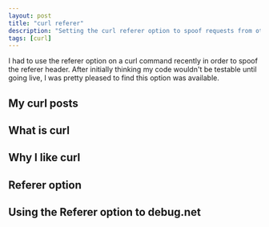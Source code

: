 ```yaml
---
layout: post
title: "curl referer"
description: "Setting the curl referer option to spoof requests from other sites"
tags: [curl]
---
```


I had to use the referer option on a curl command recently in order to spoof the referer header.
After initially thinking my code wouldn't be testable until going live, I was pretty pleased 
to find this option was available.

## My curl posts

## What is curl

## Why I like curl

## Referer option

## Using the Referer option to debug.net